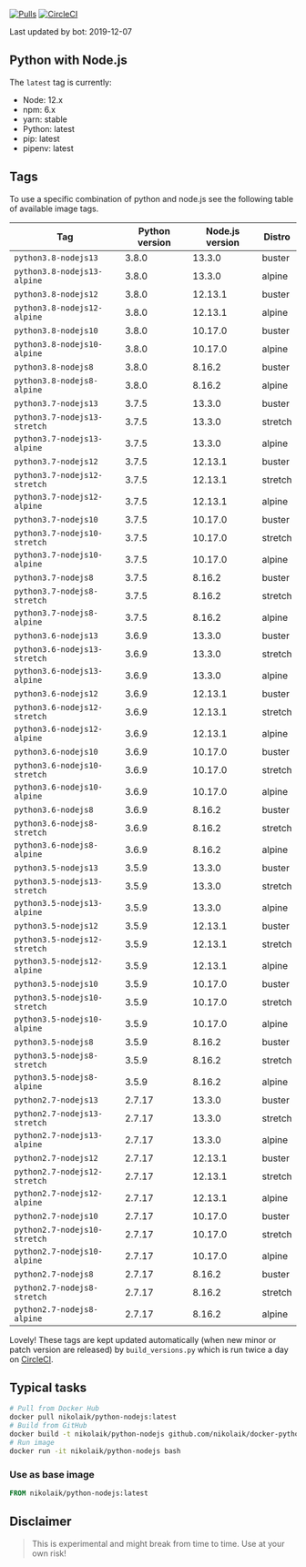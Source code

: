[![Pulls](https://img.shields.io/docker/pulls/nikolaik/python-nodejs.svg?style=flat-square)](https://hub.docker.com/r/nikolaik/python-nodejs/)
[![CircleCI](https://img.shields.io/circleci/project/github/nikolaik/docker-python-nodejs.svg?style=flat-square)](https://circleci.com/gh/nikolaik/docker-python-nodejs)

Last updated by bot: 2019-12-07

## Python with Node.js
The `latest` tag is currently:

- Node: 12.x
- npm: 6.x
- yarn: stable
- Python: latest
- pip: latest
- pipenv: latest

## Tags
To use a specific combination of python and node.js see the following table of available image tags.

Tag | Python version | Node.js version | Distro
--- | --- | --- | ---
`python3.8-nodejs13` | 3.8.0 | 13.3.0 | buster
`python3.8-nodejs13-alpine` | 3.8.0 | 13.3.0 | alpine
`python3.8-nodejs12` | 3.8.0 | 12.13.1 | buster
`python3.8-nodejs12-alpine` | 3.8.0 | 12.13.1 | alpine
`python3.8-nodejs10` | 3.8.0 | 10.17.0 | buster
`python3.8-nodejs10-alpine` | 3.8.0 | 10.17.0 | alpine
`python3.8-nodejs8` | 3.8.0 | 8.16.2 | buster
`python3.8-nodejs8-alpine` | 3.8.0 | 8.16.2 | alpine
`python3.7-nodejs13` | 3.7.5 | 13.3.0 | buster
`python3.7-nodejs13-stretch` | 3.7.5 | 13.3.0 | stretch
`python3.7-nodejs13-alpine` | 3.7.5 | 13.3.0 | alpine
`python3.7-nodejs12` | 3.7.5 | 12.13.1 | buster
`python3.7-nodejs12-stretch` | 3.7.5 | 12.13.1 | stretch
`python3.7-nodejs12-alpine` | 3.7.5 | 12.13.1 | alpine
`python3.7-nodejs10` | 3.7.5 | 10.17.0 | buster
`python3.7-nodejs10-stretch` | 3.7.5 | 10.17.0 | stretch
`python3.7-nodejs10-alpine` | 3.7.5 | 10.17.0 | alpine
`python3.7-nodejs8` | 3.7.5 | 8.16.2 | buster
`python3.7-nodejs8-stretch` | 3.7.5 | 8.16.2 | stretch
`python3.7-nodejs8-alpine` | 3.7.5 | 8.16.2 | alpine
`python3.6-nodejs13` | 3.6.9 | 13.3.0 | buster
`python3.6-nodejs13-stretch` | 3.6.9 | 13.3.0 | stretch
`python3.6-nodejs13-alpine` | 3.6.9 | 13.3.0 | alpine
`python3.6-nodejs12` | 3.6.9 | 12.13.1 | buster
`python3.6-nodejs12-stretch` | 3.6.9 | 12.13.1 | stretch
`python3.6-nodejs12-alpine` | 3.6.9 | 12.13.1 | alpine
`python3.6-nodejs10` | 3.6.9 | 10.17.0 | buster
`python3.6-nodejs10-stretch` | 3.6.9 | 10.17.0 | stretch
`python3.6-nodejs10-alpine` | 3.6.9 | 10.17.0 | alpine
`python3.6-nodejs8` | 3.6.9 | 8.16.2 | buster
`python3.6-nodejs8-stretch` | 3.6.9 | 8.16.2 | stretch
`python3.6-nodejs8-alpine` | 3.6.9 | 8.16.2 | alpine
`python3.5-nodejs13` | 3.5.9 | 13.3.0 | buster
`python3.5-nodejs13-stretch` | 3.5.9 | 13.3.0 | stretch
`python3.5-nodejs13-alpine` | 3.5.9 | 13.3.0 | alpine
`python3.5-nodejs12` | 3.5.9 | 12.13.1 | buster
`python3.5-nodejs12-stretch` | 3.5.9 | 12.13.1 | stretch
`python3.5-nodejs12-alpine` | 3.5.9 | 12.13.1 | alpine
`python3.5-nodejs10` | 3.5.9 | 10.17.0 | buster
`python3.5-nodejs10-stretch` | 3.5.9 | 10.17.0 | stretch
`python3.5-nodejs10-alpine` | 3.5.9 | 10.17.0 | alpine
`python3.5-nodejs8` | 3.5.9 | 8.16.2 | buster
`python3.5-nodejs8-stretch` | 3.5.9 | 8.16.2 | stretch
`python3.5-nodejs8-alpine` | 3.5.9 | 8.16.2 | alpine
`python2.7-nodejs13` | 2.7.17 | 13.3.0 | buster
`python2.7-nodejs13-stretch` | 2.7.17 | 13.3.0 | stretch
`python2.7-nodejs13-alpine` | 2.7.17 | 13.3.0 | alpine
`python2.7-nodejs12` | 2.7.17 | 12.13.1 | buster
`python2.7-nodejs12-stretch` | 2.7.17 | 12.13.1 | stretch
`python2.7-nodejs12-alpine` | 2.7.17 | 12.13.1 | alpine
`python2.7-nodejs10` | 2.7.17 | 10.17.0 | buster
`python2.7-nodejs10-stretch` | 2.7.17 | 10.17.0 | stretch
`python2.7-nodejs10-alpine` | 2.7.17 | 10.17.0 | alpine
`python2.7-nodejs8` | 2.7.17 | 8.16.2 | buster
`python2.7-nodejs8-stretch` | 2.7.17 | 8.16.2 | stretch
`python2.7-nodejs8-alpine` | 2.7.17 | 8.16.2 | alpine

Lovely! These tags are kept updated automatically (when new minor or patch version are released) by `build_versions.py` which is run twice a day on [CircleCI](https://circleci.com/gh/nikolaik/docker-python-nodejs).

## Typical tasks
```bash
# Pull from Docker Hub
docker pull nikolaik/python-nodejs:latest
# Build from GitHub
docker build -t nikolaik/python-nodejs github.com/nikolaik/docker-python-nodejs
# Run image
docker run -it nikolaik/python-nodejs bash
```

### Use as base image
```Dockerfile
FROM nikolaik/python-nodejs:latest
```

## Disclaimer
> This is experimental and might break from time to time. Use at your own risk!
